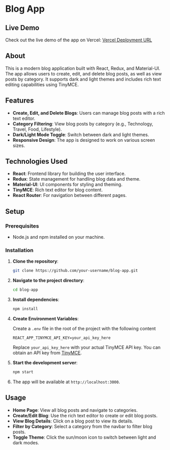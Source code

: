# Blog App

## Live Demo

Check out the live demo of the app on Vercel: [Vercel Deployment URL](https://blog-site-rho-three.vercel.app/)

## About

This is a modern blog application built with React, Redux, and Material-UI. The app allows users to create, edit, and delete blog posts, as well as view posts by category. It supports dark and light themes and includes rich text editing capabilities using TinyMCE.

## Features

- **Create, Edit, and Delete Blogs**: Users can manage blog posts with a rich text editor.
- **Category Filtering**: View blog posts by category (e.g., Technology, Travel, Food, Lifestyle).
- **Dark/Light Mode Toggle**: Switch between dark and light themes.
- **Responsive Design**: The app is designed to work on various screen sizes.

## Technologies Used

- **React**: Frontend library for building the user interface.
- **Redux**: State management for handling blog data and theme.
- **Material-UI**: UI components for styling and theming.
- **TinyMCE**: Rich text editor for blog content.
- **React Router**: For navigation between different pages.

## Setup

### Prerequisites

- Node.js and npm installed on your machine.

### Installation

1. **Clone the repository**:

   ```bash
   git clone https://github.com/your-username/blog-app.git
   ```
2. **Navigate to the project directory**:
   ```bash
   cd blog-app
   ```
3. **Install dependencies**:
   ```bash
   npm install
   ```
4. **Create Environment Variables**:
   
   Create a `.env` file in the root of the project with the following content
   ```env
   REACT_APP_TINYMCE_API_KEY=your_api_key_here
   ```
   Replace `your_api_key_here` with your actual TinyMCE API key. You can obtain an API key from [TinyMCE](https://www.tiny.cloud/docs/tinymce/latest/).
4. **Start the development server**:
   ```bash
   npm start
   ```
5. The app will be available at `http://localhost:3000`.

## Usage

- **Home Page**: View all blog posts and navigate to categories.
- **Create/Edit Blog**: Use the rich text editor to create or edit blog posts.
- **View Blog Details**: Click on a blog post to view its details.
- **Filter by Category**: Select a category from the navbar to filter blog posts.
- **Toggle Theme**: Click the sun/moon icon to switch between light and dark modes.
